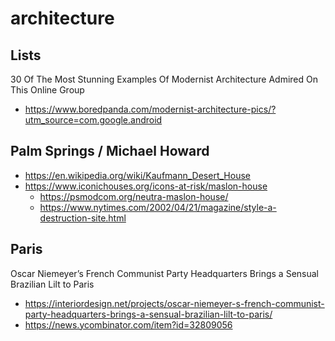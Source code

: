 # architecture

## Lists

30 Of The Most Stunning Examples Of Modernist Architecture Admired On This Online Group
* https://www.boredpanda.com/modernist-architecture-pics/?utm_source=com.google.android


## Palm Springs / Michael Howard

* https://en.wikipedia.org/wiki/Kaufmann_Desert_House
* https://www.iconichouses.org/icons-at-risk/maslon-house
  * https://psmodcom.org/neutra-maslon-house/
  * https://www.nytimes.com/2002/04/21/magazine/style-a-destruction-site.html
  

## Paris

Oscar Niemeyer’s French Communist Party Headquarters Brings a Sensual Brazilian Lilt to Paris
* https://interiordesign.net/projects/oscar-niemeyer-s-french-communist-party-headquarters-brings-a-sensual-brazilian-lilt-to-paris/
* https://news.ycombinator.com/item?id=32809056